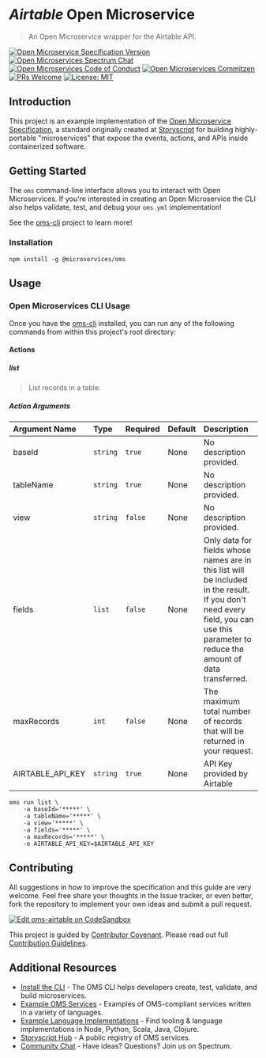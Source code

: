 # _Airtable_ Open Microservice

> An Open Microservice wrapper for the Airtable API.

[![Open Microservice Specification Version](https://img.shields.io/badge/Open%20Microservice-1.0-477bf3.svg)](https://openmicroservices.org) [![Open Microservices Spectrum Chat](https://withspectrum.github.io/badge/badge.svg)](https://spectrum.chat/open-microservices) [![Open Microservices Code of Conduct](https://img.shields.io/badge/Contributor%20Covenant-v1.4%20adopted-ff69b4.svg)](https://github.com/oms-services/.github/blob/master/CODE_OF_CONDUCT.md) [![Open Microservices Commitzen](https://img.shields.io/badge/commitizen-friendly-brightgreen.svg)](http://commitizen.github.io/cz-cli/) [![PRs Welcome](https://img.shields.io/badge/PRs-welcome-brightgreen.svg)](http://makeapullrequest.com)
[![License: MIT](https://img.shields.io/badge/License-MIT-blue.svg)](https://opensource.org/licenses/MIT)

## Introduction

This project is an example implementation of the [Open Microservice Specification](https://openmicroservices.org), a standard originally created at [Storyscript](https://storyscript.io) for building highly-portable "microservices" that expose the events, actions, and APIs inside containerized software.

## Getting Started

The `oms` command-line interface allows you to interact with Open Microservices. If you're interested in creating an Open Microservice the CLI also helps validate, test, and debug your `oms.yml` implementation!

See the [oms-cli](https://github.com/microservices/oms) project to learn more!

### Installation

```
npm install -g @microservices/oms
```

## Usage

### Open Microservices CLI Usage

Once you have the [oms-cli](https://github.com/microservices/oms) installed, you can run any of the following commands from within this project's root directory:

#### Actions

##### list

> List records in a table.

##### Action Arguments

| Argument Name    | Type     | Required | Default | Description                                                                                                                                                                           |
| :--------------- | :------- | :------- | :------ | :------------------------------------------------------------------------------------------------------------------------------------------------------------------------------------ |
| baseId           | `string` | `true`   | None    | No description provided.                                                                                                                                                              |
| tableName        | `string` | `true`   | None    | No description provided.                                                                                                                                                              |
| view             | `string` | `false`  | None    | No description provided.                                                                                                                                                              |
| fields           | `list`   | `false`  | None    | Only data for fields whose names are in this list will be included in the result. If you don't need every field, you can use this parameter to reduce the amount of data transferred. |
| maxRecords       | `int`    | `false`  | None    | The maximum total number of records that will be returned in your request.                                                                                                            |
| AIRTABLE_API_KEY | `string` | `true`   | None    | API Key provided by Airtable                                                                                                                                                          |

```shell
oms run list \
    -a baseId='*****' \
    -a tableName='*****' \
    -a view='*****' \
    -a fields='*****' \
    -a maxRecords='*****' \
    -e AIRTABLE_API_KEY=$AIRTABLE_API_KEY
```

## Contributing

All suggestions in how to improve the specification and this guide are very welcome. Feel free share your thoughts in the Issue tracker, or even better, fork the repository to implement your own ideas and submit a pull request.

[![Edit oms-airtable on CodeSandbox](https://codesandbox.io/static/img/play-codesandbox.svg)](https://codesandbox.io/s/github/oms-services/oms-airtable)

This project is guided by [Contributor Covenant](https://github.com/oms-services/.github/blob/master/CODE_OF_CONDUCT.md). Please read out full [Contribution Guidelines](https://github.com/oms-services/.github/blob/master/CONTRIBUTING.md).

## Additional Resources

- [Install the CLI](https://github.com/microservices/oms) - The OMS CLI helps developers create, test, validate, and build microservices.
- [Example OMS Services](https://github.com/oms-services) - Examples of OMS-compliant services written in a variety of languages.
- [Example Language Implementations](https://github.com/microservices) - Find tooling & language implementations in Node, Python, Scala, Java, Clojure.
- [Storyscript Hub](https://hub.storyscript.io) - A public registry of OMS services.
- [Community Chat](https://spectrum.chat/open-microservices) - Have ideas? Questions? Join us on Spectrum.

